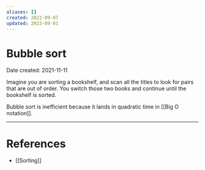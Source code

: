 ```yaml
---
aliases: []
created: 2022-09-07
updated: 2023-09-01
---
```


# Bubble sort
Date created: 2021-11-11

Imagine you are sorting a bookshelf, and scan all the titles to look for pairs that are out of order. You switch those two books and continue until the bookshelf is sorted.

Bubble sort is inefficient because it lands in quadratic time in [[Big O notation]].

---
# References
* [[Sorting]]
